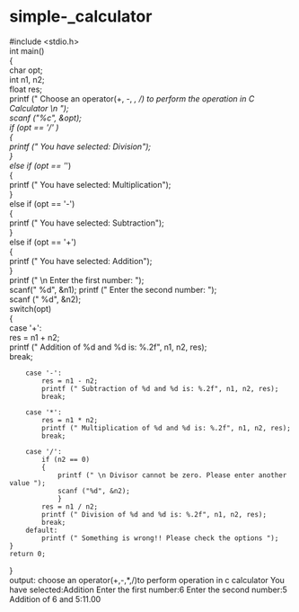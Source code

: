 # simple-_calculator
#include <stdio.h>  
int main()  
{  
     char opt;  
    int n1, n2;   
    float res;  
    printf (" Choose an operator(+, -, *, /) to perform the operation in C Calculator \n ");  
    scanf ("%c", &opt);  
    if (opt == '/' )  
    {   
        printf (" You have selected: Division");  
    }  
    else if (opt == '*')  
    {  
        printf (" You have selected: Multiplication");  
     }  
        else if (opt == '-')  
    {  
        printf (" You have selected: Subtraction");  
     }  
        else if (opt == '+')  
    {  
        printf (" You have selected: Addition");  
     }     
    printf (" \n Enter the first number: ");  
    scanf(" %d", &n1); 
    printf (" Enter the second number: ");  
    scanf (" %d", &n2);   
      switch(opt)  
    {  
        case '+':  
            res = n1 + n2;  
            printf (" Addition of %d and %d is: %.2f", n1, n2, res);  
            break;  
          
        case '-':  
            res = n1 - n2;  
            printf (" Subtraction of %d and %d is: %.2f", n1, n2, res);  
            break;  
              
        case '*':  
            res = n1 * n2;   
            printf (" Multiplication of %d and %d is: %.2f", n1, n2, res);  
            break;            
          
        case '/':  
            if (n2 == 0)     
            {  
                printf (" \n Divisor cannot be zero. Please enter another value ");  
                scanf ("%d", &n2);        
                }  
            res = n1 / n2;  
            printf (" Division of %d and %d is: %.2f", n1, n2, res);  
            break;  
        default:  
            printf (" Something is wrong!! Please check the options ");               
    }  
    return 0;  
}  
output:
choose an operator(+,-,*,/)to perform operation in c calculator
You have selected:Addition
Enter the first number:6
Enter the second number:5
Addition of 6 and 5:11.00
